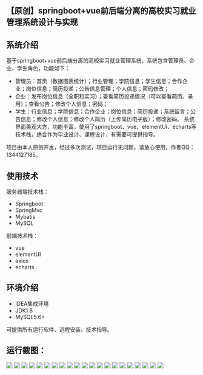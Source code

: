 ## 【原创】springboot+vue前后端分离的高校实习就业管理系统设计与实现

## 系统介绍

基于springboot+vue前后端分离的高校实习就业管理系统，系统包含管理员、企业、学生角色，功能如下：
- 管理员：首页（数据图表统计）；行业管理；学院信息；学生信息；合作企业；岗位信息；简历投递；公告信息管理；个人信息；密码修改；
- 企业：发布岗位信息（全职和实习）；查看简历投递情况（可以查看简历、录用）；查看公告；修改个人信息；密码；
- 学生：行业信息；学院信息；合作企业；岗位信息；简历投递；系统留言；公告信息；修改个人信息；修改个人简历（上传简历电子版）；修改密码。
系统界面美观大方，功能丰富，使用了springboot、vue、elementUi、echarts等技术栈，适合作为毕业设计、课程设计，有需要可提供指导。

项目由本人原创开发，经过多次测试，项目运行无问题，请放心使用，作者QQ：1344127185。

## 使用技术

服务器端技术栈：

- Springboot
- SpringMvc
- Mybatis
- MySQL

前端技术栈：

- vue
- elementUI
- axios
- echarts

## 环境介绍

- IDEA集成环境
- JDK1.8
- MySQL5.6+

可提供所有运行软件、远程安装、技术指导。

## 运行截图：
![](https://github.com/itcoderyhl/job-help-server/blob/main/images/1.png)
![](https://github.com/itcoderyhl/job-help-server/blob/main/images/2.png)
![](https://github.com/itcoderyhl/job-help-server/blob/main/images/3.png)
![](https://github.com/itcoderyhl/job-help-server/blob/main/images/4.png)
![](https://github.com/itcoderyhl/job-help-server/blob/main/images/5.png)
![](https://github.com/itcoderyhl/job-help-server/blob/main/images/6.png)
![](https://github.com/itcoderyhl/job-help-server/blob/main/images/7.png)
![](https://github.com/itcoderyhl/job-help-server/blob/main/images/8.png)
![](https://github.com/itcoderyhl/job-help-server/blob/main/images/9.png)
![](https://github.com/itcoderyhl/job-help-server/blob/main/images/10.png)
![](https://github.com/itcoderyhl/job-help-server/blob/main/images/11.png)
![](https://github.com/itcoderyhl/job-help-server/blob/main/images/12.png)
![](https://github.com/itcoderyhl/job-help-server/blob/main/images/13.png)
![](https://github.com/itcoderyhl/job-help-server/blob/main/images/14.png)
![](https://github.com/itcoderyhl/job-help-server/blob/main/images/15.png)
![](https://github.com/itcoderyhl/job-help-server/blob/main/images/16.png)
![](https://github.com/itcoderyhl/job-help-server/blob/main/images/17.png)
![](https://github.com/itcoderyhl/job-help-server/blob/main/images/18.png)
![](https://github.com/itcoderyhl/job-help-server/blob/main/images/19.png)
![](https://github.com/itcoderyhl/job-help-server/blob/main/images/20.png)
![](https://github.com/itcoderyhl/job-help-server/blob/main/images/21.png)

